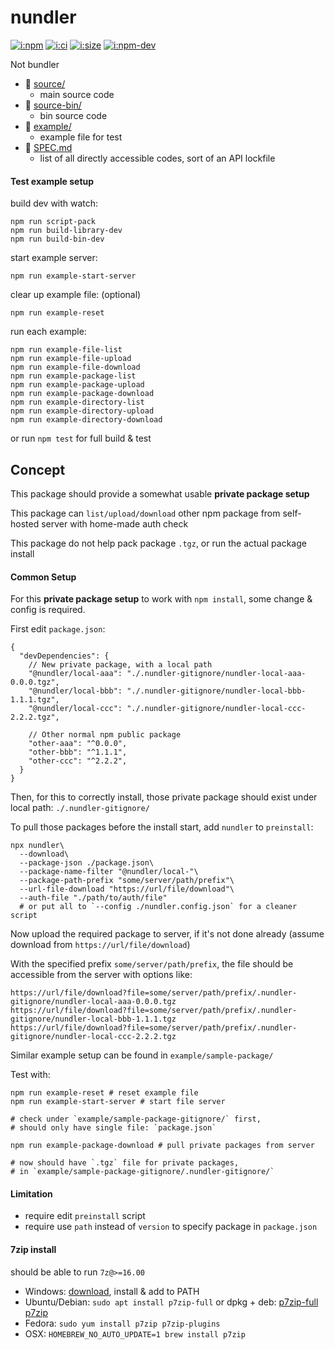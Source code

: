 # nundler

[![i:npm]][l:npm]
[![i:ci]][l:ci]
[![i:size]][l:size]
[![i:npm-dev]][l:npm]

Not bundler

[i:npm]: https://img.shields.io/npm/v/nundler?colorB=blue
[i:npm-dev]: https://img.shields.io/npm/v/nundler/dev
[l:npm]: https://npm.im/nundler
[i:ci]: https://img.shields.io/github/workflow/status/mockingbot/nundler/ci-test
[l:ci]: https://github.com/mockingbot/nundler/actions?query=workflow:ci-test
[i:size]: https://packagephobia.now.sh/badge?p=nundler
[l:size]: https://packagephobia.now.sh/result?p=nundler

[//]: # (NON_PACKAGE_CONTENT)

- 📁 [source/](source/)
  - main source code
- 📁 [source-bin/](source-bin/)
  - bin source code
- 📁 [example/](example/)
  - example file for test
- 📄 [SPEC.md](SPEC.md)
  - list of all directly accessible codes, sort of an API lockfile


#### Test example setup

build dev with watch:
```shell script
npm run script-pack
npm run build-library-dev
npm run build-bin-dev
```

start example server:
```shell script
npm run example-start-server
```

clear up example file: (optional)
```shell script
npm run example-reset
```

run each example:
```shell script
npm run example-file-list
npm run example-file-upload
npm run example-file-download
npm run example-package-list
npm run example-package-upload
npm run example-package-download
npm run example-directory-list
npm run example-directory-upload
npm run example-directory-download
```

or run `npm test` for full build & test


## Concept

This package should provide a somewhat usable **private package setup**

This package can `list/upload/download` other npm package 
from self-hosted server with home-made auth check

This package do not help pack package `.tgz`,
or run the actual package install


#### Common Setup

For this **private package setup** to work with `npm install`,
some change & config is required.

First edit `package.json`:
```json5
{
  "devDependencies": {
    // New private package, with a local path
    "@nundler/local-aaa": "./.nundler-gitignore/nundler-local-aaa-0.0.0.tgz",
    "@nundler/local-bbb": "./.nundler-gitignore/nundler-local-bbb-1.1.1.tgz",
    "@nundler/local-ccc": "./.nundler-gitignore/nundler-local-ccc-2.2.2.tgz",

    // Other normal npm public package
    "other-aaa": "^0.0.0",
    "other-bbb": "^1.1.1",
    "other-ccc": "^2.2.2",
  }
}
```

Then, for this to correctly install,
those private package should exist under local path: `./.nundler-gitignore/`

To pull those packages before the install start,
add `nundler` to `preinstall`:
```shell script
npx nundler\
  --download\
  --package-json ./package.json\
  --package-name-filter "@nundler/local-"\
  --package-path-prefix "some/server/path/prefix"\
  --url-file-download "https://url/file/download"\
  --auth-file "./path/to/auth/file"
  # or put all to `--config ./nundler.config.json` for a cleaner script
```

Now upload the required package to server, if it's not done already
(assume download from `https://url/file/download`)

With the specified prefix `some/server/path/prefix`,
the file should be accessible from the server with options like:
```
https://url/file/download?file=some/server/path/prefix/.nundler-gitignore/nundler-local-aaa-0.0.0.tgz
https://url/file/download?file=some/server/path/prefix/.nundler-gitignore/nundler-local-bbb-1.1.1.tgz
https://url/file/download?file=some/server/path/prefix/.nundler-gitignore/nundler-local-ccc-2.2.2.tgz
```

Similar example setup can be found in `example/sample-package/`

Test with:
```shell script
npm run example-reset # reset example file
npm run example-start-server # start file server

# check under `example/sample-package-gitignore/` first,
# should only have single file: `package.json`

npm run example-package-download # pull private packages from server

# now should have `.tgz` file for private packages,
# in `example/sample-package-gitignore/.nundler-gitignore/`
```


#### Limitation

- require edit `preinstall` script
- require use `path` instead of `version` to specify package in `package.json`


#### 7zip install

should be able to run `7z@>=16.00`

- Windows: [download](https://www.7-zip.org/), install & add to PATH
- Ubuntu/Debian: `sudo apt install p7zip-full` or dpkg + deb: [p7zip-full](https://packages.debian.org/sid/p7zip-full) [p7zip](https://packages.debian.org/sid/p7zip)
- Fedora: `sudo yum install p7zip p7zip-plugins`
- OSX: `HOMEBREW_NO_AUTO_UPDATE=1 brew install p7zip`
